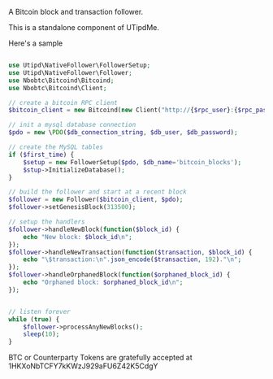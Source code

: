 A Bitcoin block and transaction follower. 

This is a standalone component of UTipdMe.


Here's a sample

```php

use Utipd\NativeFollower\FollowerSetup;
use Utipd\NativeFollower\Follower;
use Nbobtc\Bitcoind\Bitcoind;
use Nbobtc\Bitcoind\Client;

// create a bitcoin RPC client
$bitcoin_client = new Bitcoind(new Client("http://{$rpc_user}:{$rpc_password}@{$host}:{$port}"));

// init a mysql database connection
$pdo = new \PDO($db_connection_string, $db_user, $db_password);

// create the MySQL tables
if ($first_time) {
    $setup = new FollowerSetup($pdo, $db_name='bitcoin_blocks');
    $stup->InitializeDatabase();
}

// build the follower and start at a recent block
$follower = new Follower($bitcoin_client, $pdo);
$follower->setGenesisBlock(313500);

// setup the handlers
$follower->handleNewBlock(function($block_id) {
    echo "New block: $block_id\n";
});
$follower->handleNewTransaction(function($transaction, $block_id) {
    echo "\$transaction:\n".json_encode($transaction, 192)."\n";
});
$follower->handleOrphanedBlock(function($orphaned_block_id) {
    echo "Orphaned block: $orphaned_block_id\n";
});


// listen forever
while (true) {
    $follower->processAnyNewBlocks();
    sleep(10);
}

```


BTC or Counterparty Tokens are gratefully accepted at 1HKXoNbTCFY7kKWzJ929aFU6Z42K5CdgY

